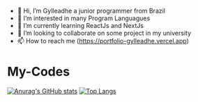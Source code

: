 - 👋 Hi, I’m Gylleadhe a junior programmer from Brazil
- 👀 I’m interested in many Program Languagues
- 🌱 I’m currently learning ReactJs and NextJs
- 💞️ I’m looking to collaborate on some project in my university
- 📫 How to reach me (https://portfolio-gylleadhe.vercel.app)

# My-Codes
[![Anurag's GitHub stats](https://github-readme-stats.vercel.app/api?username=GylleadhePT-BR)](https://github.com/anuraghazra/github-readme-stats)
[![Top Langs](https://github-readme-stats.vercel.app/api/top-langs/?username=GylleadhePT-BR&layout=donut-vertical)](https://github.com/anuraghazra/github-readme-stats)

